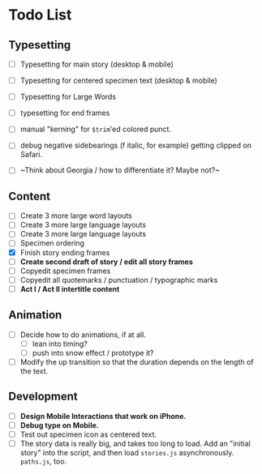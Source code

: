 # Todo List

## Typesetting

- [ ] Typesetting for main story (desktop & mobile)
- [ ] Typesetting for centered specimen text (desktop & mobile)
- [ ] Typesetting for Large Words
- [ ] typesetting for end frames
- [ ] manual "kerning" for `$trim`'ed colored punct.
- [ ] debug negative sidebearings (f italic, for example) getting clipped on Safari.
- [ ] ~Think about Georgia / how to differentiate it? Maybe not?~


## Content

- [ ] Create 3 more large word layouts
- [ ] Create 3 more large language layouts
- [ ] Create 3 more large language layouts
- [ ] Specimen ordering
- [x] Finish story ending frames
- [ ] **Create second draft of story / edit all story frames**
- [ ] Copyedit specimen frames
- [ ] Copyedit all quotemarks / punctuation / typographic marks
- [ ] **Act I / Act II intertitle content**

## Animation

- [ ] Decide how to do animations, if at all.
  - [ ] lean into timing?
  - [ ] push into snow effect / prototype it?
- [ ] Modify the up transition so that the duration depends on the length of the text.

## Development

- [ ] **Design Mobile Interactions that work on iPhone.**
- [ ] **Debug type on Mobile.**
- [ ] Test out specimen icon as centered text.
- [ ] The story data is really big, and takes too long to load. Add an "initial story" into the script, and then load `stories.js` asynchronously. `paths.js`, too.
